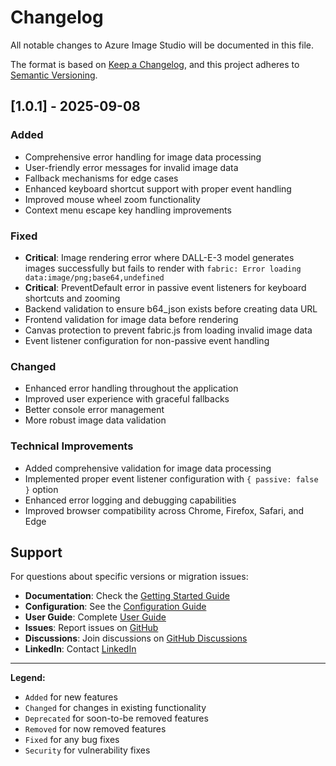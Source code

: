 # Changelog

All notable changes to Azure Image Studio will be documented in this file.

The format is based on [Keep a Changelog](https://keepachangelog.com/en/1.0.0/),
and this project adheres to [Semantic Versioning](https://semver.org/spec/v2.0.0.html).

## [1.0.1] - 2025-09-08

### Added

- Comprehensive error handling for image data processing
- User-friendly error messages for invalid image data
- Fallback mechanisms for edge cases
- Enhanced keyboard shortcut support with proper event handling
- Improved mouse wheel zoom functionality
- Context menu escape key handling improvements

### Fixed

- **Critical**: Image rendering error where DALL-E-3 model generates images successfully but fails to render with `fabric: Error loading data:image/png;base64,undefined`
- **Critical**: PreventDefault error in passive event listeners for keyboard shortcuts and zooming
- Backend validation to ensure b64_json exists before creating data URL
- Frontend validation for image data before rendering
- Canvas protection to prevent fabric.js from loading invalid image data
- Event listener configuration for non-passive event handling

### Changed

- Enhanced error handling throughout the application
- Improved user experience with graceful fallbacks
- Better console error management
- More robust image data validation

### Technical Improvements

- Added comprehensive validation for image data processing
- Implemented proper event listener configuration with `{ passive: false }` option
- Enhanced error logging and debugging capabilities
- Improved browser compatibility across Chrome, Firefox, Safari, and Edge

## Support

For questions about specific versions or migration issues:

- **Documentation**: Check the [Getting Started Guide](docs/getting-started.md)
- **Configuration**: See the [Configuration Guide](docs/configuration.md)
- **User Guide**: Complete [User Guide](docs/user-guide.md)
- **Issues**: Report issues on [GitHub](https://github.com/DrHazemAli/azure-image-studio/issues)
- **Discussions**: Join discussions on [GitHub Discussions](https://github.com/DrHazemAli/azure-image-studio/discussions)
- **LinkedIn**: Contact [LinkedIn](https://www.linkedin.com/in/hazemali/)

---

**Legend:**

- `Added` for new features
- `Changed` for changes in existing functionality
- `Deprecated` for soon-to-be removed features
- `Removed` for now removed features
- `Fixed` for any bug fixes
- `Security` for vulnerability fixes
